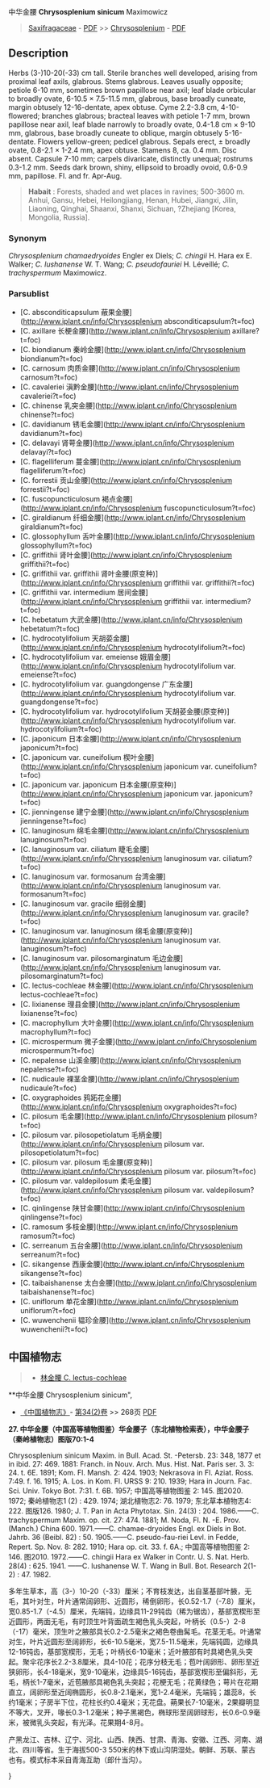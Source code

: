 中华金腰 **Chrysosplenium sinicum** Maximowicz

> [Saxifragaceae](http://www.iplant.cn/info/Saxifragaceae?t=foc) - [PDF](http://www.iplant.cn/foc/pdf/Saxifragaceae.pdf) >> [Chrysosplenium](http://www.iplant.cn/info/Chrysosplenium?t=foc) - [PDF](http://www.iplant.cn/foc/pdf/Chrysosplenium.pdf)

## Description

Herbs (3-)10-20(-33) cm tall. Sterile branches well developed, arising from proximal leaf axils, glabrous. Stems glabrous. Leaves usually opposite; petiole 6-10 mm, sometimes brown papillose near axil; leaf blade orbicular to broadly ovate, 6-10.5 × 7.5-11.5 mm, glabrous, base broadly cuneate, margin obtusely 12-16-dentate, apex obtuse. Cyme 2.2-3.8 cm, 4-10-flowered; branches glabrous; bracteal leaves with petiole 1-7 mm, brown papillose near axil, leaf blade narrowly to broadly ovate, 0.4-1.8 cm × 9-10 mm, glabrous, base broadly cuneate to oblique, margin obtusely 5-16-dentate. Flowers yellow-green; pedicel glabrous. Sepals erect, ± broadly ovate, 0.8-2.1 × 1-2.4 mm, apex obtuse. Stamens 8, ca. 0.4 mm. Disc absent. Capsule 7-10 mm; carpels divaricate, distinctly unequal; rostrums 0.3-1.2 mm. Seeds dark brown, shiny, ellipsoid to broadly ovoid, 0.6-0.9 mm, papillose. Fl. and fr. Apr-Aug.


> **Habait** : 
> Forests, shaded and wet places in ravines; 500-3600 m. Anhui, Gansu, Hebei, Heilongjiang, Henan, Hubei, Jiangxi, Jilin, Liaoning, Qinghai, Shaanxi, Shanxi, Sichuan, ?Zhejiang [Korea, Mongolia, Russia].

### Synonym
*Chrysosplenium chamaedryoides* Engler ex Diels; *C. chingii* H. Hara ex E. Walker; *C. lushanense* W. T. Wang; *C. pseudofauriei* H. Léveillé; *C. trachyspermum* Maximowicz.



### Parsublist

* [C.  absconditicapsulum  蔽果金腰](http://www.iplant.cn/info/Chrysosplenium absconditicapsulum?t=foc)
* [C.  axillare  长梗金腰](http://www.iplant.cn/info/Chrysosplenium axillare?t=foc)
* [C.  biondianum  秦岭金腰](http://www.iplant.cn/info/Chrysosplenium biondianum?t=foc)
* [C.  carnosum  肉质金腰](http://www.iplant.cn/info/Chrysosplenium carnosum?t=foc)
* [C.  cavaleriei  滇黔金腰](http://www.iplant.cn/info/Chrysosplenium cavaleriei?t=foc)
* [C.  chinense  乳突金腰](http://www.iplant.cn/info/Chrysosplenium chinense?t=foc)
* [C.  davidianum  锈毛金腰](http://www.iplant.cn/info/Chrysosplenium davidianum?t=foc)
* [C.  delavayi  肾萼金腰](http://www.iplant.cn/info/Chrysosplenium delavayi?t=foc)
* [C.  flagelliferum  蔓金腰](http://www.iplant.cn/info/Chrysosplenium flagelliferum?t=foc)
* [C.  forrestii  贡山金腰](http://www.iplant.cn/info/Chrysosplenium forrestii?t=foc)
* [C.  fuscopuncticulosum  褐点金腰](http://www.iplant.cn/info/Chrysosplenium fuscopuncticulosum?t=foc)
* [C.  giraldianum  纤细金腰](http://www.iplant.cn/info/Chrysosplenium giraldianum?t=foc)
* [C.  glossophyllum  舌叶金腰](http://www.iplant.cn/info/Chrysosplenium glossophyllum?t=foc)
* [C.  griffithii  肾叶金腰](http://www.iplant.cn/info/Chrysosplenium griffithii?t=foc)
* [C.  griffithii var. griffithii  肾叶金腰(原变种)](http://www.iplant.cn/info/Chrysosplenium griffithii var. griffithii?t=foc)
* [C.  griffithii var. intermedium  居间金腰](http://www.iplant.cn/info/Chrysosplenium griffithii var. intermedium?t=foc)
* [C.  hebetatum  大武金腰](http://www.iplant.cn/info/Chrysosplenium hebetatum?t=foc)
* [C.  hydrocotylifolium  天胡荽金腰](http://www.iplant.cn/info/Chrysosplenium hydrocotylifolium?t=foc)
* [C.  hydrocotylifolium var. emeiense  娥眉金腰](http://www.iplant.cn/info/Chrysosplenium hydrocotylifolium var. emeiense?t=foc)
* [C.  hydrocotylifolium var. guangdongense  广东金腰](http://www.iplant.cn/info/Chrysosplenium hydrocotylifolium var. guangdongense?t=foc)
* [C.  hydrocotylifolium var. hydrocotylifolium  天胡荽金腰(原变种)](http://www.iplant.cn/info/Chrysosplenium hydrocotylifolium var. hydrocotylifolium?t=foc)
* [C.  japonicum  日本金腰](http://www.iplant.cn/info/Chrysosplenium japonicum?t=foc)
* [C.  japonicum var. cuneifolium  楔叶金腰](http://www.iplant.cn/info/Chrysosplenium japonicum var. cuneifolium?t=foc)
* [C.  japonicum var. japonicum  日本金腰(原变种)](http://www.iplant.cn/info/Chrysosplenium japonicum var. japonicum?t=foc)
* [C.  jienningense  建宁金腰](http://www.iplant.cn/info/Chrysosplenium jienningense?t=foc)
* [C.  lanuginosum  绵毛金腰](http://www.iplant.cn/info/Chrysosplenium lanuginosum?t=foc)
* [C.  lanuginosum var. ciliatum  睫毛金腰](http://www.iplant.cn/info/Chrysosplenium lanuginosum var. ciliatum?t=foc)
* [C.  lanuginosum var. formosanum  台湾金腰](http://www.iplant.cn/info/Chrysosplenium lanuginosum var. formosanum?t=foc)
* [C.  lanuginosum var. gracile  细弱金腰](http://www.iplant.cn/info/Chrysosplenium lanuginosum var. gracile?t=foc)
* [C.  lanuginosum var. lanuginosum  绵毛金腰(原变种)](http://www.iplant.cn/info/Chrysosplenium lanuginosum var. lanuginosum?t=foc)
* [C.  lanuginosum var. pilosomarginatum  毛边金腰](http://www.iplant.cn/info/Chrysosplenium lanuginosum var. pilosomarginatum?t=foc)
* [C.  lectus-cochleae  林金腰](http://www.iplant.cn/info/Chrysosplenium lectus-cochleae?t=foc)
* [C.  lixianense  理县金腰](http://www.iplant.cn/info/Chrysosplenium lixianense?t=foc)
* [C.  macrophyllum  大叶金腰](http://www.iplant.cn/info/Chrysosplenium macrophyllum?t=foc)
* [C.  microspermum  微子金腰](http://www.iplant.cn/info/Chrysosplenium microspermum?t=foc)
* [C.  nepalense  山溪金腰](http://www.iplant.cn/info/Chrysosplenium nepalense?t=foc)
* [C.  nudicaule  裸茎金腰](http://www.iplant.cn/info/Chrysosplenium nudicaule?t=foc)
* [C.  oxygraphoides  鸦跖花金腰](http://www.iplant.cn/info/Chrysosplenium oxygraphoides?t=foc)
* [C.  pilosum  毛金腰](http://www.iplant.cn/info/Chrysosplenium pilosum?t=foc)
* [C.  pilosum var. pilosopetiolatum  毛柄金腰](http://www.iplant.cn/info/Chrysosplenium pilosum var. pilosopetiolatum?t=foc)
* [C.  pilosum var. pilosum  毛金腰(原变种)](http://www.iplant.cn/info/Chrysosplenium pilosum var. pilosum?t=foc)
* [C.  pilosum var. valdepilosum  柔毛金腰](http://www.iplant.cn/info/Chrysosplenium pilosum var. valdepilosum?t=foc)
* [C.  qinlingense  陕甘金腰](http://www.iplant.cn/info/Chrysosplenium qinlingense?t=foc)
* [C.  ramosum  多枝金腰](http://www.iplant.cn/info/Chrysosplenium ramosum?t=foc)
* [C.  serreanum  五台金腰](http://www.iplant.cn/info/Chrysosplenium serreanum?t=foc)
* [C.  sikangense  西康金腰](http://www.iplant.cn/info/Chrysosplenium sikangense?t=foc)
* [C.  taibaishanense  太白金腰](http://www.iplant.cn/info/Chrysosplenium taibaishanense?t=foc)
* [C.  uniflorum  单花金腰](http://www.iplant.cn/info/Chrysosplenium uniflorum?t=foc)
* [C.  wuwenchenii  韫珍金腰](http://www.iplant.cn/info/Chrysosplenium wuwenchenii?t=foc)

## 中国植物志

> * [林金腰  C.  lectus-cochleae](Chrysosplenium-lectus-cochleae-林金腰.md)


**中华金腰 Chrysosplenium sinicum",



* [《中国植物志》](http://www.iplant.cn/frps)- [第34(2)卷](http://www.iplant.cn/frps/vol/34(2)) >> 268页 [PDF](http://www.iplant.cn/frps/pdf/34(2)/268a.PDF)


**27. 中华金腰（中国高等植物图鉴）华金腰子（东北植物检索表），中华金腰子（秦岭植物志）图版70:1-4**

Chrysosplenium sinicum Maxim. in Bull. Acad. St. -Petersb. 23: 348, 1877 et in ibid. 27: 469. 1881: Franch. in Nouv. Arch. Mus. Hist. Nat. Paris ser. 3. 3: 24. t. 6E. 1891; Kom. Fl. Mansh. 2: 424. 1903; Nekrasova in Fl. Aziat. Ross. 7:49. f. 16. 1915; A. Los. in Kom. Fl. URSS 9: 210. 1939; Hara in Journ. Fac. Sci. Univ. Tokyo Bot. 7:31. f. 6B. 1957; 中国高等植物图鉴 2: 145. 图2020. 1972; 秦岭植物志1 (2) : 429. 1974; 湖北植物志2: 76. 1979; 东北草本植物志4: 222. 图版126. 1980; J. T. Pan in Acta Phytotax. Sin. 24(3) : 204. 1986.——C. trachyspermum Maxim. op. cit. 27: 474. 1881; M. Noda, Fl. N. -E. Prov. (Manch.) China 600. 1971.——C. chamae-dryoides Engl. ex Diels in Bot. Jahrb. 36 (Beibl. 82) : 50. 1905.——C. pseudo-fau-riei Levl. in Fedde, Repert. Sp. Nov. 8: 282. 1910; Hara op. cit. 33. f. 6A.; 中国高等植物图鉴 2: 146. 图2010. 1972.——C. chingii Hara ex Walker in Contr. U. S. Nat. Herb. 28(4) : 625. 1941. ——C. lushanense W. T. Wang in Bull. Bot. Research 2(1-2) : 47. 1982.

多年生草本，高（3-）10-20（-33）厘米；不育枝发达，出自茎基部叶腋，无毛，其叶对生，叶片通常阔卵形、近圆形，稀倒卵形，长0.52-1.7（-7.8）厘米，宽0.85-1.7（-4.5）厘米，先端钝，边缘具11-29钝齿（稀为锯齿），基部宽楔形至近圆形，两面无毛，有时顶生叶背面疏生褐色乳头突起，叶柄长（0.5-）2-8（-17）毫米，顶生叶之腋部具长0.2-2.5毫米之褐色卷曲髯毛。花茎无毛。叶通常对生，叶片近圆形至阔卵形，长6-10.5毫米，宽7.5-11.5毫米，先端钝圆，边缘具12-16钝齿，基部宽楔形，无毛；叶柄长6-10毫米；近叶腋部有时具褐色乳头突起。聚伞花序长2.2-3.8厘米，具4-10花；花序分枝无毛；苞叶阔卵形、卵形至近狭卵形，长4-18毫米，宽9-10毫米，边缘具5-16钝齿，基部宽楔形至偏斜形，无毛，柄长1-7毫米，近苞腋部具褐色乳头突起；花梗无毛；花黄绿色；萼片在花期直立，阔卵形至近阔椭圆形，长0.8-2.1毫米，宽1-2.4毫米，先端钝；雄蕊8，长约1毫米；子房半下位，花柱长约0.4毫米；无花盘。蒴果长7-10毫米，2果瓣明显不等大，叉开，喙长0.3-1.2毫米；种子黑褐色，椭球形至阔卵球形，长0.6-0.9毫米，被微乳头突起，有光泽。花果期4-8月。

产黑龙江、吉林、辽宁、河北、山西、陕西、甘肃、青海、安徽、江西、河南、湖北、四川等省。生于海拔500-3 550米的林下或山沟阴湿处。朝鲜、苏联、蒙古也有。模式标本采自青海互助（郎什当沟）。



}